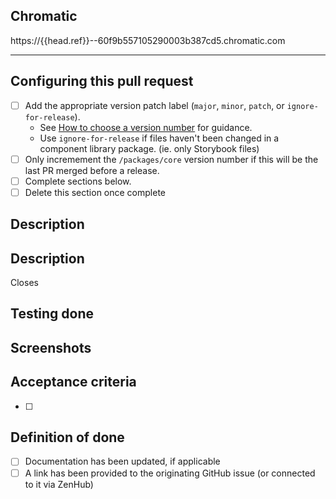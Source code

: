 ## Chromatic
<!-- This `{{head.ref}}` is a placeholder for a CI job - it will be updated automatically -->
https://{{head.ref}}--60f9b557105290003b387cd5.chromatic.com

---
## Configuring this pull request
- [ ] Add the appropriate version patch label (`major`, `minor`, `patch`, or `ignore-for-release`). 
    - See [How to choose a version number](https://github.com/department-of-veterans-affairs/component-library#how-to-choose-a-version-number) for guidance.
    - Use `ignore-for-release` if files haven't been changed in a component library package. (ie. only Storybook files)
- [ ] Only incremement the `/packages/core` version number if this will be the last PR merged before a release.
- [ ] Complete sections below.
- [ ] Delete this section once complete
## Description

## Description
Closes <ticket>

## Testing done


## Screenshots


## Acceptance criteria
- [ ]

## Definition of done
- [ ] Documentation has been updated, if applicable
- [ ] A link has been provided to the originating GitHub issue (or connected to it via ZenHub)
